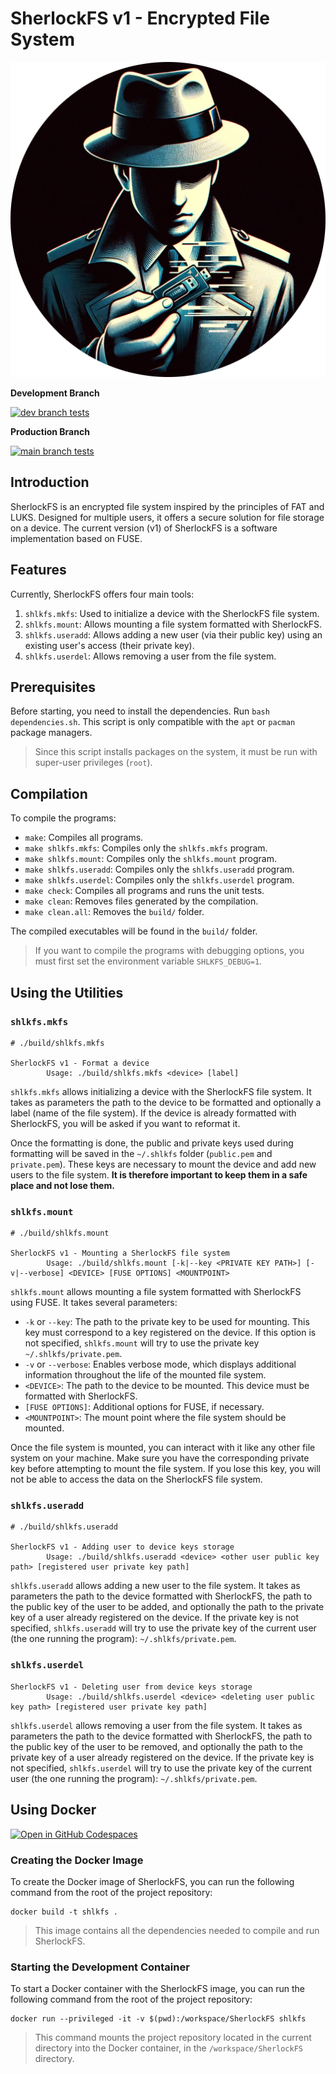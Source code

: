 # SherlockFS v1 - Encrypted File System

![SherlockFS logo](images/SherlockFS_logo.png)

**Development Branch**

[![dev branch tests](https://github.com/SherlockFS/SherlockFS/actions/workflows/test_suite.yml/badge.svg?branch=dev)](https://github.com/SherlockFS/SherlockFS/actions/workflows/test_suite.yml)

**Production Branch**

[![main branch tests](https://github.com/SherlockFS/SherlockFS/actions/workflows/test_suite.yml/badge.svg?branch=main)](https://github.com/SherlockFS/SherlockFS/actions/workflows/test_suite.yml)

## Introduction

SherlockFS is an encrypted file system inspired by the principles of FAT and LUKS. Designed for multiple users, it offers a secure solution for file storage on a device. The current version (v1) of SherlockFS is a software implementation based on FUSE.

## Features

Currently, SherlockFS offers four main tools:

1. `shlkfs.mkfs`: Used to initialize a device with the SherlockFS file system.
2. `shlkfs.mount`: Allows mounting a file system formatted with SherlockFS.
3. `shlkfs.useradd`: Allows adding a new user (via their public key) using an existing user's access (their private key).
4. `shlkfs.userdel`: Allows removing a user from the file system.

## Prerequisites

Before starting, you need to install the dependencies. Run `bash dependencies.sh`. This script is only compatible with the `apt` or `pacman` package managers.

> Since this script installs packages on the system, it must be run with super-user privileges (`root`).

## Compilation

To compile the programs:

- `make`: Compiles all programs.
- `make shlkfs.mkfs`: Compiles only the `shlkfs.mkfs` program.
- `make shlkfs.mount`: Compiles only the `shlkfs.mount` program.
- `make shlkfs.useradd`: Compiles only the `shlkfs.useradd` program.
- `make shlkfs.userdel`: Compiles only the `shlkfs.userdel` program.
- `make check`: Compiles all programs and runs the unit tests.
- `make clean`: Removes files generated by the compilation.
- `make clean.all`: Removes the `build/` folder.

The compiled executables will be found in the `build/` folder.

> If you want to compile the programs with debugging options, you must first set the environment variable `SHLKFS_DEBUG=1`.

## Using the Utilities

### `shlkfs.mkfs`

```shell
# ./build/shlkfs.mkfs

SherlockFS v1 - Format a device
        Usage: ./build/shlkfs.mkfs <device> [label]
```

`shlkfs.mkfs` allows initializing a device with the SherlockFS file system. It takes as parameters the path to the device to be formatted and optionally a label (name of the file system). If the device is already formatted with SherlockFS, you will be asked if you want to reformat it.

Once the formatting is done, the public and private keys used during formatting will be saved in the `~/.shlkfs` folder (`public.pem` and `private.pem`). These keys are necessary to mount the device and add new users to the file system. **It is therefore important to keep them in a safe place and not lose them.**

### `shlkfs.mount`

```shell
# ./build/shlkfs.mount

SherlockFS v1 - Mounting a SherlockFS file system
        Usage: ./build/shlkfs.mount [-k|--key <PRIVATE KEY PATH>] [-v|--verbose] <DEVICE> [FUSE OPTIONS] <MOUNTPOINT>
```

`shlkfs.mount` allows mounting a file system formatted with SherlockFS using FUSE. It takes several parameters:

- `-k` or `--key`: The path to the private key to be used for mounting. This key must correspond to a key registered on the device. If this option is not specified, `shlkfs.mount` will try to use the private key `~/.shlkfs/private.pem`.
- `-v` or `--verbose`: Enables verbose mode, which displays additional information throughout the life of the mounted file system.
- `<DEVICE>`: The path to the device to be mounted. This device must be formatted with SherlockFS.
- `[FUSE OPTIONS]`: Additional options for FUSE, if necessary.
- `<MOUNTPOINT>`: The mount point where the file system should be mounted.

Once the file system is mounted, you can interact with it like any other file system on your machine. Make sure you have the corresponding private key before attempting to mount the file system. If you lose this key, you will not be able to access the data on the SherlockFS file system.

### `shlkfs.useradd`

```shell
# ./build/shlkfs.useradd

SherlockFS v1 - Adding user to device keys storage
        Usage: ./build/shlkfs.useradd <device> <other user public key path> [registered user private key path]
```

`shlkfs.useradd` allows adding a new user to the file system. It takes as parameters the path to the device formatted with SherlockFS, the path to the public key of the user to be added, and optionally the path to the private key of a user already registered on the device. If the private key is not specified, `shlkfs.useradd` will try to use the private key of the current user (the one running the program): `~/.shlkfs/private.pem`.

### `shlkfs.userdel`

```shell
SherlockFS v1 - Deleting user from device keys storage
        Usage: ./build/shlkfs.userdel <device> <deleting user public key path> [registered user private key path]
```

`shlkfs.userdel` allows removing a user from the file system. It takes as parameters the path to the device formatted with SherlockFS, the path to the public key of the user to be removed, and optionally the path to the private key of a user already registered on the device. If the private key is not specified, `shlkfs.userdel` will try to use the private key of the current user (the one running the program): `~/.shlkfs/private.pem`.

## Using Docker

[![Open in GitHub Codespaces](https://github.com/codespaces/badge.svg)](https://codespaces.new/SherlockFS/SherlockFS/tree/dev?quickstart=1)

### Creating the Docker Image

To create the Docker image of SherlockFS, you can run the following command from the root of the project repository:

```shell
docker build -t shlkfs .
```

> This image contains all the dependencies needed to compile and run SherlockFS.

### Starting the Development Container

To start a Docker container with the SherlockFS image, you can run the following command from the root of the project repository:

```shell
docker run --privileged -it -v $(pwd):/workspace/SherlockFS shlkfs
```

> This command mounts the project repository located in the current directory into the Docker container, in the `/workspace/SherlockFS` directory.
